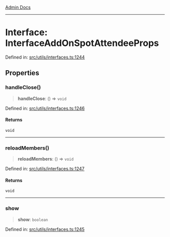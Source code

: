 [Admin Docs](/)

***

# Interface: InterfaceAddOnSpotAttendeeProps

Defined in: [src/utils/interfaces.ts:1244](https://github.com/PalisadoesFoundation/talawa-admin/blob/main/src/utils/interfaces.ts#L1244)

## Properties

### handleClose()

> **handleClose**: () => `void`

Defined in: [src/utils/interfaces.ts:1246](https://github.com/PalisadoesFoundation/talawa-admin/blob/main/src/utils/interfaces.ts#L1246)

#### Returns

`void`

***

### reloadMembers()

> **reloadMembers**: () => `void`

Defined in: [src/utils/interfaces.ts:1247](https://github.com/PalisadoesFoundation/talawa-admin/blob/main/src/utils/interfaces.ts#L1247)

#### Returns

`void`

***

### show

> **show**: `boolean`

Defined in: [src/utils/interfaces.ts:1245](https://github.com/PalisadoesFoundation/talawa-admin/blob/main/src/utils/interfaces.ts#L1245)
